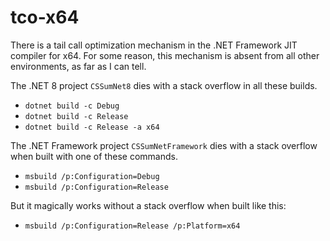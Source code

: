 # tco-x64

There is a tail call optimization mechanism in the .NET Framework JIT compiler for x64. For some reason, this mechanism is absent from all other environments, as far as I can tell. 

The .NET 8 project `CSSumNet8` dies with a stack overflow in all these builds.

* `dotnet build -c Debug`
* `dotnet build -c Release`
* `dotnet build -c Release -a x64`

The .NET Framework project `CSSumNetFramework` dies with a stack overflow when built with one of these commands.

* `msbuild /p:Configuration=Debug`
* `msbuild /p:Configuration=Release`

But it magically works without a stack overflow when built like this:

* `msbuild /p:Configuration=Release /p:Platform=x64`

